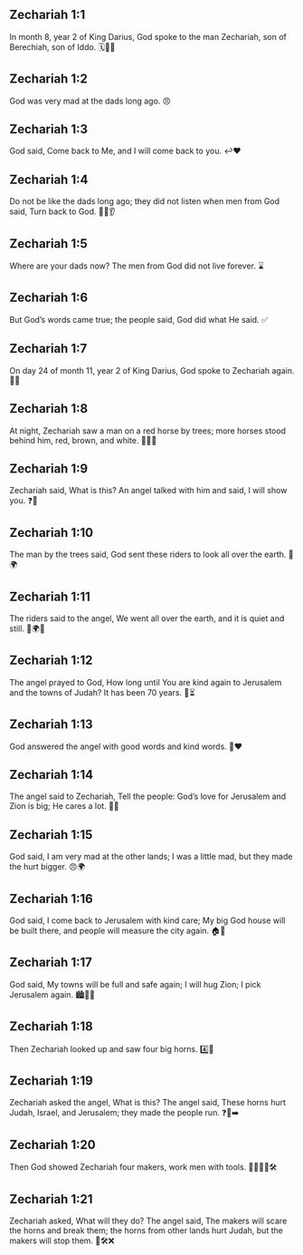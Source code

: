 ## Zechariah 1:1
In month 8, year 2 of King Darius, God spoke to the man Zechariah, son of Berechiah, son of Iddo. 🗓️👑📣
## Zechariah 1:2
God was very mad at the dads long ago. 😠
## Zechariah 1:3
God said, Come back to Me, and I will come back to you. ↩️❤️
## Zechariah 1:4
Do not be like the dads long ago; they did not listen when men from God said, Turn back to God. 🙅‍♂️👂
## Zechariah 1:5
Where are your dads now? The men from God did not live forever. ⌛
## Zechariah 1:6
But God’s words came true; the people said, God did what He said. ✅
## Zechariah 1:7
On day 24 of month 11, year 2 of King Darius, God spoke to Zechariah again. 📅👑
## Zechariah 1:8
At night, Zechariah saw a man on a red horse by trees; more horses stood behind him, red, brown, and white. 🌙🐎🌳
## Zechariah 1:9
Zechariah said, What is this? An angel talked with him and said, I will show you. ❓👼
## Zechariah 1:10
The man by the trees said, God sent these riders to look all over the earth. 👀🌍
## Zechariah 1:11
The riders said to the angel, We went all over the earth, and it is quiet and still. 🐎🌍🤫
## Zechariah 1:12
The angel prayed to God, How long until You are kind again to Jerusalem and the towns of Judah? It has been 70 years. 🙏⏳
## Zechariah 1:13
God answered the angel with good words and kind words. 💬❤️
## Zechariah 1:14
The angel said to Zechariah, Tell the people: God’s love for Jerusalem and Zion is big; He cares a lot. 📣💖
## Zechariah 1:15
God said, I am very mad at the other lands; I was a little mad, but they made the hurt bigger. 😠🌍
## Zechariah 1:16
God said, I come back to Jerusalem with kind care; My big God house will be built there, and people will measure the city again. 🏠📏
## Zechariah 1:17
God said, My towns will be full and safe again; I will hug Zion; I pick Jerusalem again. 🏙️🤗✨
## Zechariah 1:18
Then Zechariah looked up and saw four big horns. 4️⃣🐂
## Zechariah 1:19
Zechariah asked the angel, What is this? The angel said, These horns hurt Judah, Israel, and Jerusalem; they made the people run. ❓👼➡️
## Zechariah 1:20
Then God showed Zechariah four makers, work men with tools. 👷‍♂️👷‍♀️🛠️
## Zechariah 1:21
Zechariah asked, What will they do? The angel said, The makers will scare the horns and break them; the horns from other lands hurt Judah, but the makers will stop them. 💪🛠️❌
